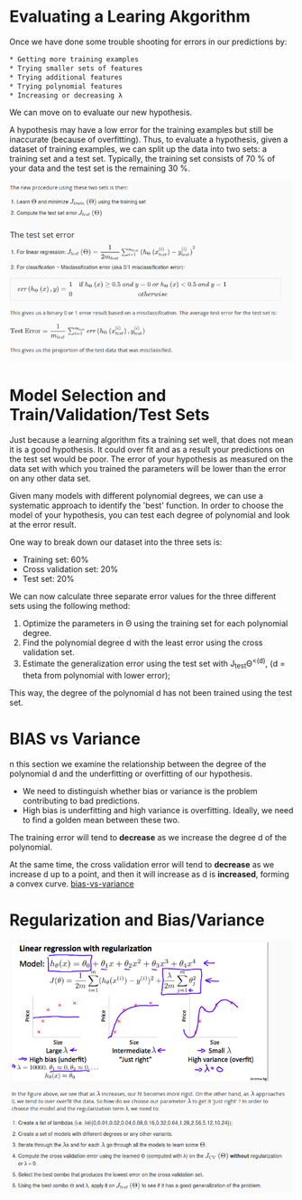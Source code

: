 # Evaluating a Learing Akgorithm

Once we have done some trouble shooting for errors in our predictions by:

    * Getting more training examples
    * Trying smaller sets of features
    * Trying additional features
    * Trying polynomial features
    * Increasing or decreasing λ

We can move on to evaluate our new hypothesis.

A hypothesis may have a low error for the training examples but still be inaccurate (because of overfitting). Thus, to evaluate a hypothesis, given a dataset of training examples, we can split up the data into two sets: a training set and a test set. Typically, the training set consists of 70 % of your data and the test set is the remaining 30 %.

![Evaluating hypothesis](pics/evaluation/evalution.png)

# Model Selection and Train/Validation/Test Sets

Just because a learning algorithm fits a training set well, that does not mean it is a good hypothesis. It could over fit and as a result your predictions on the test set would be poor. The error of your hypothesis as measured on the data set with which you trained the parameters will be lower than the error on any other data set.

Given many models with different polynomial degrees, we can use a systematic approach to identify the 'best' function. In order to choose the model of your hypothesis, you can test each degree of polynomial and look at the error result.

One way to break down our dataset into the three sets is:

  *  Training set: 60%
  *  Cross validation set: 20%
  *  Test set: 20%

We can now calculate three separate error values for the three different sets using the following method:

  1.  Optimize the parameters in Θ using the training set for each polynomial degree.
  1.  Find the polynomial degree d with the least error using the cross validation set.
  1.  Estimate the generalization error using the test set with J<sub>test</sub>Θ<sup><(d)</sup>, (d = theta from polynomial with lower error);

This way, the degree of the polynomial d has not been trained using the test set.

# BIAS vs Variance

n this section we examine the relationship between the degree of the polynomial d and the underfitting or overfitting of our hypothesis.

  *  We need to distinguish whether bias or variance is the problem contributing to bad predictions.
  *  High bias is underfitting and high variance is overfitting. Ideally, we need to find a golden mean between these two.

The training error will tend to **decrease** as we increase the degree d of the polynomial.

At the same time, the cross validation error will tend to **decrease** as we increase d up to a point, and then it will increase as d is **increased**, forming a convex curve.
[bias-vs-variance](pics/evaluation/bias-vs-variance.png)

# Regularization and Bias/Variance
![Regularization](pics/evaluation/regularization.png)
